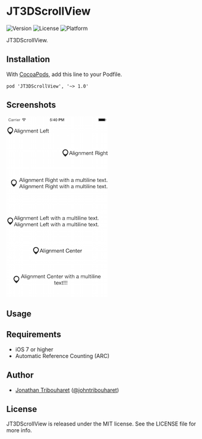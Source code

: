 # JT3DScrollView

![Version](https://img.shields.io/cocoapods/v/JT3DScrollView.svg)
![License](https://img.shields.io/cocoapods/l/JT3DScrollView.svg)
![Platform](https://img.shields.io/cocoapods/p/JT3DScrollView.svg)

JT3DScrollView.

## Installation

With [CocoaPods](http://cocoapods.org/), add this line to your Podfile.

    pod 'JT3DScrollView', '~> 1.0'

## Screenshots

![Example](./Screens/example.png "Example")


## Usage



## Requirements

- iOS 7 or higher
- Automatic Reference Counting (ARC)

## Author

- [Jonathan Tribouharet](https://github.com/jonathantribouharet) ([@johntribouharet](https://twitter.com/johntribouharet))

## License

JT3DScrollView is released under the MIT license. See the LICENSE file for more info.
